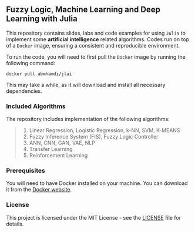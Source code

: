 ## Fuzzy Logic, Machine Learning and Deep Learning with Julia

This repository contains slides, labs and code examples for using `Julia` to implement some **artificial intelligence** related algorithms. Codes run on top of a `Docker` image, ensuring a consistent and reproducible environment.

To run the code, you will need to first pull the `Docker` image by running the following command:

```
docker pull abmhamdi/jlai
```

This may take a while, as it will download and install all necessary dependencies.

### Included Algorithms
The repository includes implementation of the following algorithms:
>1. Linear Regression, Logistic Regression, k-NN, SVM, K-MEANS
>1. Fuzzy Inference System (FIS), Fuzzy Logic Controller
>1. ANN, CNN, GAN, VAE, NLP
>1. Transfer Learning
>1. Reinforcement Learning

### Prerequisites
You will need to have Docker installed on your machine. You can download it from the [Docker website](hub.docker.com).

### License
This project is licensed under the MIT License - see the [LICENSE](./LICENSE) file for details.
